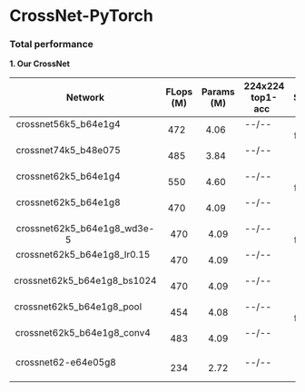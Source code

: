 # CrossNet-PyTorch

### Total performance

**1. Our CrossNet**

|  Network|       FLops</br>(M)       |  Params</br>(M) | 224x224</br>top1-acc   |   Server  |
| :--------------------------------------: | :----: | :----: | :--------------------: | :-------: |
| crossnet56k5_b64e1g4                     | 472    | 4.06   | --/--                  | 20-former |
| crossnet74k5_b48e075                     | 485    | 3.84   | --/--                  | 20-later  |  
| crossnet62k5_b64e1g4                     | 550    | 4.60   | --/--                  | 70-former |
| crossnet62k5_b64e1g8                     | 470    | 4.09   | --/--                  | 70-later  |  
| crossnet62k5_b64e1g8_wd3e-5              | 470    | 4.09   | --/--                  | 30-former |
| crossnet62k5_b64e1g8_lr0.15              | 470    | 4.09   | --/--                  | 30-later  |
| crossnet62k5_b64e1g8_bs1024              | 470    | 4.09   | --/--                  | 21-all    |
| crossnet62k5_b64e1g8_pool                | 454    | 4.08   | --/--                  | 40-former |
| crossnet62k5_b64e1g8_conv4               | 483    | 4.09   | --/--                  | 40-later  |
|                                          |        |        |                        |
| crossnet62-e64e05g8                      | 234    | 2.72   | --/--                  | 70-later  |
